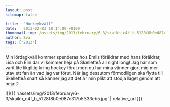 ```yaml
---
layout: post
sitemap: false

title:  "Hockeykväll"
date:   2013-02-23 18:14:00 +0100
thumbnail-img: /assets/img/2013/february/6-3/skaikh_c4f_b_5128f8b0e087c317b5333eb5.jpg
author: Eva
tags: ["2013"]
---
```


Min lördagkväll kommer spenderas hos Emils föräldrar med hans föräldrar, Lisa och Elin där vi kommer heja på Skellefteå all night long! Jag har som varit lite likgiltig kring hockey förut men nu har mina vänner gjort mig mer utav ett fan än vad jag var förut. När jag dessutom förmodligen ska flytta till Skellefteå snart så känner jag att det är min plikt att stödja laget genom att heja:D

![]({{ '/assets/img/2013/february/6-3/skaikh_c4f_b_5128f8b0e087c317b5333eb5.jpg'  | relative_url }})

